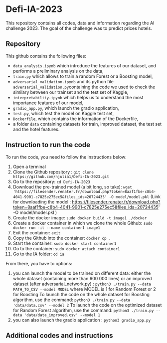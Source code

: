 # Defi-IA-2023
This repository contains all codes, data and information regarding the AI challenge 2023. The goal of the challenge was to predict prices hotels.

## Repository
This github contains the following files:

- `data_analysis.ipynb` which introduce the features of our dataset, and performs a preliminary analysis on the data,
- `train.py` which allows to train a random Forest or a Boosting model,
- `adversarial_validation.ipynb` and its python file `adversarial_validation.py`containing the code we used to check the similary between our trainset and the test set of Kaggle,
- `interpretability.ipynb` which helps us to understand the most importance features of our model,
- `gradio_app.py`, which launch the gradio application,
- `test.py`, which test the model on Kaggle test set,
- `Dockerfile`, which contains the information of the Dockerfile,
- a folder `data` containing datasets for train, improved dataset, the test set and the hotel features. 

## Instruction to run the code

To run the code, you need to follow the instructions below:
1. Open a terminal 
2. Clone the Github repository : `git clone https://github.com/njulia1/Defi-IA-2023.git `
3. Go to the repository: `cd Defi-IA-2023` 
4. Download the pre-trained model (a bit long, so take): `wget 'https://filesender.renater.fr/download.php?token=8aaf1fbe-c8b4-4041-9901-c7825e275ec5&files_ids=20724435' -O model/model.pkl`
(Link for downloading the model : https://filesender.renater.fr/download.php?token=8aaf1fbe-c8b4-4041-9901-c7825e275ec5&files_ids=20724435' -O model/model.pkl )
6. Create the docker image: `sudo docker build -t image1 ./docker`
7. Create a docker container in which we clone the whole Github: `sudo docker run -it --name container1 image1`
8. Exit the container: `exit` 
9. Copy the Github into the container: `docker cp .`
10. Start the container: `sudo docker start container1`
11. Go to the container: `sudo docker attach container1`
12. Go to the IA folder: `cd ia`

From there, you have to options:
1. you can launch the model to be trained on different data: either the whole dataset (containing more than 600 000 lines) or an improved dataset (after adversarial_network.py) : `python3 ./train.py --data PATH_TO_CSV --model MODEL`
where MODEL is 1 for Random Forest or 2 for Boosting
To launch the code on the whole dataset for Boosting algorithm, use the command: `python3 ./train.py --data 'data/data.csv' --model 2`
To launch the code on the optimized dataset for Random Forest algorithm, use the command: `python3 ./train.py --data 'data/data_improved.csv' --model 1`
2. you can also launch the gradio application : `python3 gradio_app.py`

## Additional codes and instructions
